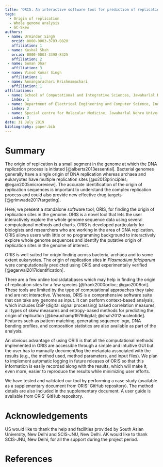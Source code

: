 ```yaml
---
title: 'ORIS: An interactive software tool for prediction of replication origin in prokaryotic genomes'
tags:
  - Origin of replication
  - Whole genome analysis
  - GC-Skew
authors:
 - name: Urminder Singh
   orcid: 0000-0003-3703-0820
   affiliation: 1
 - name: Kushal Shah
   orcid: 0000-0003-3398-8425
   affiliation: 2
 - name: Suman Dhar
   affiliation: 3
 - name: Vinod Kumar Singh
   affiliation: 1
 - name: Annangarachari Krishnamachari
   affiliation: 1
affiliations:
 - name: School of Computational and Integrative Sciences, Jawaharlal Nehru University, New Delhi, India
   index: 1
 - name: Department of Electrical Engineering and Computer Science, Indian Institute of Science Education and Research (IISER), Bhopal - 462066, Madhya Pradesh, India
   index: 2
 - name: Special centre for Molecular Medicine, Jawaharlal Nehru University, New Delhi, India
   index: 3
date: 31 July 2019
bibliography: paper.bib
---
```


# Summary

The origin of replication is a small segment in the genome at which the DNA replication process is initiated [@alberts2013essential]. Bacterial genomes generally have a single origin of DNA replication whereas archaea and eukaryotes have multiple replication sites [@o2013principles; @egan2005microreview]. The accurate identification of the origin of replication sequences is important to understand the complex replication process and could also provide new effective drug targets [@grimwade2017targeting].

Here, we present a standalone software tool, ORIS, for finding the origin of replication sites in the genome. ORIS is a novel tool that lets the user interactively explore the whole genome sequence data using several computational methods and charts. ORIS is developed particularly for biologists and researchers who are working in the area of DNA replication. ORIS allows users with little or no programming background to interactively explore whole genome sequences and identify the putative origin of replication sites in the genome of interest.

ORIS is well suited for origin finding across bacteria, archaea and to some extent eukaryotes. The origin of replication sites in *Plasmodium falciparum* were computationally predicted using ORIS and experimentally verified [@agarwal2017identification].

There are a few online tools/databases which may help in finding the origin of replication sites for a few species [@frank2000oriloc; @gao2008ori]. These tools are limited by the type of computational approaches they take and are not interactive. Whereas, ORIS is a comprehensive software suite that can take any genome as input. It can perform context-based analysis, which includes DSP (digital signal processing) based correlation measures, all types of skew measures and entropy-based methods for predicting the origin of replication [@beauchamp1979digital; @shah2012nucleotide]. Features such as pattern matching, generating sequence logo, DNA bending profiles, and composition statistics are also available as part of the analysis. 

An obvious advantage of using ORIS is that all the computational methods implemented in ORIS are accessible through a simple and intuitive GUI but the user has to manually document/log the metadata associated with the results (e.g., the method used, method parameters, and input files). We plan to implement automatic logging in future releases of ORIS so that this information is easily recorded along with the results, which will make it, even more, easier to reproduce the results while minimizing user efforts.

We have tested and validated our tool by performing a case study (available as a supplementary document from ORIS’ GitHub repository). The method details are also included in the supplementary document. A user guide is available from ORIS’ GitHub repository.


# Acknowledgements
US would like to thank the help and facilities provided by South Asian
University, New Delhi and SCIS-JNU, New Delhi. AK would like to thank SCIS-JNU, New Delhi,
for all the support during the project period.

# References
